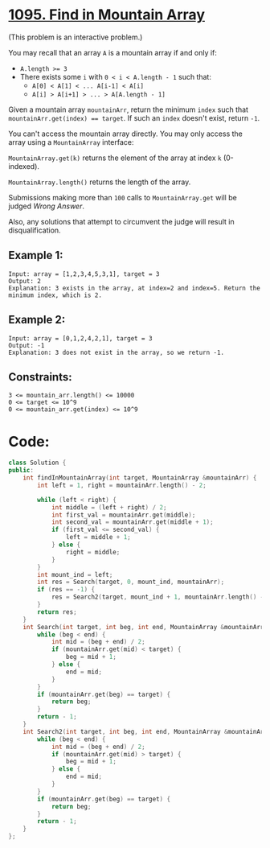 # [1095. Find in Mountain Array](https://leetcode.com/problems/find-in-mountain-array/)

(This problem is an interactive problem.)

You may recall that an array ```A``` is a mountain array if and only if:

- ```A.length >= 3```
- There exists some ```i``` with ```0 < i < A.length - 1``` such that:
  - ```A[0] < A[1] < ... A[i-1] < A[i]```
  - ```A[i] > A[i+1] > ... > A[A.length - 1]```
  
Given a mountain array ```mountainArr```, return the minimum ```index```
such that ```mountainArr.get(index) == target```.
If such an ```index``` doesn't exist, return ```-1```.

You can't access the mountain array directly.
You may only access the array using a ```MountainArray``` interface:

```MountainArray.get(k)``` returns the element of the array at index ```k``` (0-indexed).

```MountainArray.length()``` returns the length of the array.

Submissions making more than ```100``` calls to ```MountainArray.get``` will be judged *Wrong Answer*. 

Also, any solutions that attempt to circumvent the judge will result in disqualification.
 

## Example 1:

```
Input: array = [1,2,3,4,5,3,1], target = 3
Output: 2
Explanation: 3 exists in the array, at index=2 and index=5. Return the minimum index, which is 2.
```

## Example 2:

```
Input: array = [0,1,2,4,2,1], target = 3
Output: -1
Explanation: 3 does not exist in the array, so we return -1.
```
 

## Constraints:

```
3 <= mountain_arr.length() <= 10000
0 <= target <= 10^9
0 <= mountain_arr.get(index) <= 10^9
```


# Code:
```C++
class Solution {
public:
    int findInMountainArray(int target, MountainArray &mountainArr) {
        int left = 1, right = mountainArr.length() - 2;

        while (left < right) {
            int middle = (left + right) / 2;
            int first_val = mountainArr.get(middle);
            int second_val = mountainArr.get(middle + 1);
            if (first_val <= second_val) {
                left = middle + 1;
            } else {
                right = middle;
            }
        }
        int mount_ind = left;
        int res = Search(target, 0, mount_ind, mountainArr);
        if (res == -1) {
            res = Search2(target, mount_ind + 1, mountainArr.length() - 1, mountainArr);
        }
        return res;
    }
    int Search(int target, int beg, int end, MountainArray &mountainArr) {
        while (beg < end) {
            int mid = (beg + end) / 2;
            if (mountainArr.get(mid) < target) {
                beg = mid + 1;
            } else {
                end = mid;
            }
        }
        if (mountainArr.get(beg) == target) {
            return beg;
        }
        return - 1;
    }
    int Search2(int target, int beg, int end, MountainArray &mountainArr) {
        while (beg < end) {
            int mid = (beg + end) / 2;
            if (mountainArr.get(mid) > target) {
                beg = mid + 1;
            } else {
                end = mid;
            }
        }
        if (mountainArr.get(beg) == target) {
            return beg;
        }
        return - 1;
    }
};
```
